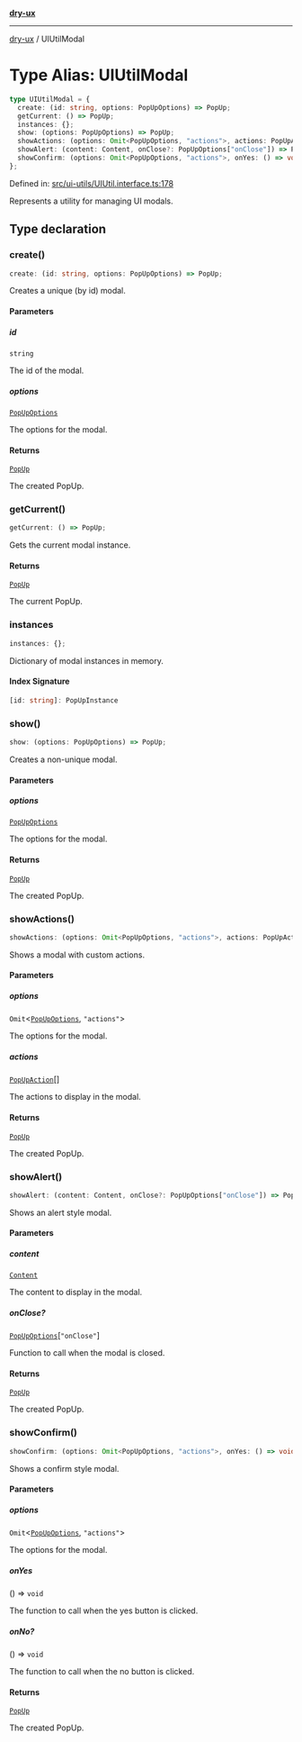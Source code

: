 [**dry-ux**](../README.md)

***

[dry-ux](../README.md) / UIUtilModal

# Type Alias: UIUtilModal

```ts
type UIUtilModal = {
  create: (id: string, options: PopUpOptions) => PopUp;
  getCurrent: () => PopUp;
  instances: {};
  show: (options: PopUpOptions) => PopUp;
  showActions: (options: Omit<PopUpOptions, "actions">, actions: PopUpAction[]) => PopUp;
  showAlert: (content: Content, onClose?: PopUpOptions["onClose"]) => PopUp;
  showConfirm: (options: Omit<PopUpOptions, "actions">, onYes: () => void, onNo?: () => void) => PopUp;
};
```

Defined in: [src/ui-utils/UIUtil.interface.ts:178](https://github.com/navedr/dry-ux/blob/357842b7190c45081ec89f2dfed62dd2067eff7b/src/ui-utils/UIUtil.interface.ts#L178)

Represents a utility for managing UI modals.

## Type declaration

### create()

```ts
create: (id: string, options: PopUpOptions) => PopUp;
```

Creates a unique (by id) modal.

#### Parameters

##### id

`string`

The id of the modal.

##### options

[`PopUpOptions`](PopUpOptions.md)

The options for the modal.

#### Returns

[`PopUp`](PopUp.md)

The created PopUp.

### getCurrent()

```ts
getCurrent: () => PopUp;
```

Gets the current modal instance.

#### Returns

[`PopUp`](PopUp.md)

The current PopUp.

### instances

```ts
instances: {};
```

Dictionary of modal instances in memory.

#### Index Signature

```ts
[id: string]: PopUpInstance
```

### show()

```ts
show: (options: PopUpOptions) => PopUp;
```

Creates a non-unique modal.

#### Parameters

##### options

[`PopUpOptions`](PopUpOptions.md)

The options for the modal.

#### Returns

[`PopUp`](PopUp.md)

The created PopUp.

### showActions()

```ts
showActions: (options: Omit<PopUpOptions, "actions">, actions: PopUpAction[]) => PopUp;
```

Shows a modal with custom actions.

#### Parameters

##### options

`Omit`\<[`PopUpOptions`](PopUpOptions.md), `"actions"`\>

The options for the modal.

##### actions

[`PopUpAction`](PopUpAction.md)[]

The actions to display in the modal.

#### Returns

[`PopUp`](PopUp.md)

The created PopUp.

### showAlert()

```ts
showAlert: (content: Content, onClose?: PopUpOptions["onClose"]) => PopUp;
```

Shows an alert style modal.

#### Parameters

##### content

[`Content`](Content.md)

The content to display in the modal.

##### onClose?

[`PopUpOptions`](PopUpOptions.md)\[`"onClose"`\]

Function to call when the modal is closed.

#### Returns

[`PopUp`](PopUp.md)

The created PopUp.

### showConfirm()

```ts
showConfirm: (options: Omit<PopUpOptions, "actions">, onYes: () => void, onNo?: () => void) => PopUp;
```

Shows a confirm style modal.

#### Parameters

##### options

`Omit`\<[`PopUpOptions`](PopUpOptions.md), `"actions"`\>

The options for the modal.

##### onYes

() => `void`

The function to call when the yes button is clicked.

##### onNo?

() => `void`

The function to call when the no button is clicked.

#### Returns

[`PopUp`](PopUp.md)

The created PopUp.
